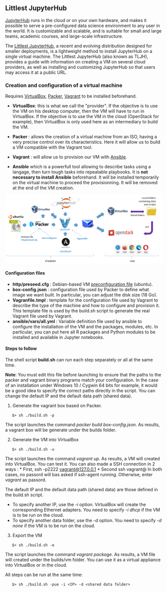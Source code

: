 ## Littlest JupyterHub

[JupyterHub](https://jupyter.org/hub) runs in the cloud or on your own hardware, and makes it possible to serve a pre-configured data science environment to any user in the world. It is customizable and scalable, and is suitable for small and large teams, academic courses, and large-scale infrastructure.

The [Littlest JupyterHub](https://tljh.jupyter.org/), a recent and evolving distribution designed for smaller deployments, is a lightweight method to install JupyterHub on a single virtual machine. The Littlest JupyterHub (also known as TLJH), provides a guide with information on creating a VM on several cloud providers, as well as installing and customizing JupyterHub so that users may access it at a public URL.

### Creation and configuration of a virtual machine

Requires [VirtualBox](https://www.virtualbox.org/), [Packer](https://www.packer.io/), [Vagrant](https://www.vagrantup.com/) to be installed beforehand.

* **VirtualBox**: this is what we call the "provider". If the objective is to use the VM on his desktop computer, then the VM will have to run in VirtualBox. If the objective is to use the VM in the cloud (OpenStack for example), then VirtualBox is only used here as an intermediary to build the VM.

* **Packer** : allows the creation of a virtual machine from an ISO, having a very precise control over its characteristics. Here it will allow us to build a VM compatible with the Vagrant tool.

* **Vagrant** : will allow us to provision our VM with [Ansible](https://docs.ansible.com/ansible/latest/index.html).

* **Ansible** which is a powerfull tool allowing to describe tasks using a langage, then turn tough tasks into repeatable playbooks. It is **not necessary to install Ansible** beforehand. It will be installed temporarily on the virtual machine to proceed the provisionning. It will be removed at the end of the VM creation.

![Overview](https://raw.githubusercontent.com/djacob65/jupyterhub-vm/master/images/overview.png)


#### Configuration files

* **http/preseed.cfg** : Debian-based VM [preconfiguration file](https://wiki.debian.org/DebianInstaller/Preseed) (ubuntu). 
* **box-config.json** : configuration file used by Packer to define what image we want built. In particular, you can adjust the disk size (18 Go).
* **Vagranfile.tmpl** : template for the configuration file used by Vagrant to describe the type of the machine and how to configure and provision it. This template file is used by the build.sh script to generate the real Vagrant file used by Vagrant.
* **ansible/vars/all.yml** : Variable definition file used by ansible to configure the installation of the VM and the packages, modules, etc. In particular, you can put here all R packages and Python modules to be installed and available in Jupyter notebooks.


#### Steps to follow

The shell script **build.sh** can run each step separately or all at the same time. 

**Note**: You must edit this file before launching to ensure that the paths to the packer and vagrant binary programs match your configuration. In the case of an installation under Windows 10 / Cygwin 64 bits for example, it would be a good idea to specify the correct paths directly in the script. You can change the default IP and the default data path (shared data).

1. Generate the vagrant box based on Packer.
```
   $> sh ./build.sh -p
```
   The script launches the command _packer build box-config.json_.
   As results, a vagrant box will be generate under the builds folder.

2. Generate the VM into VirtualBox
```
   $> sh ./build.sh -u
```
   The script launches the command _vagrant up_.
   As results, a VM will created into VirtualBox. You can test it. You can also made a SSH connection in 2 ways :
        * First,  ssh -p2222 vagrant@127.0.0.1
        * Second  ssh vagrant@<IP of your VM>
   In both cases, no passord will bas asked if ssh-agent running. Otherwise, enter _vagrant_ as passord.
   
   The default IP and the default data path (shared data) are those defined in the build.sh script.
   * To specify another IP, use the _-i_ option. VirtualBox will create the corresponding Ethernet adapters. You need to specify _-i dhcp_ if the VM is to be run on the cloud.
   * To specify another data folder, use the _-d_ option. You need to specify _-d none_ if the VM is to be run on the cloud.

3. Export the VM 
```
   $> sh ./build.sh -e
```
   The script launches the command _vagrant package_.
   As results, a VM file will created under the builds/vm folder. You can use it as a virtual appliance into VirtualBox or in the cloud.

All steps can be run at the same time:
```
   $> sh ./build.sh -pue -i <IP> -d <shared data folder>
```






